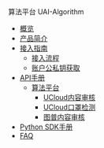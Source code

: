 <div class="sidebar_title icon__alg-platform"> 算法平台 UAI-Algorithm</div>

* [概览](/uai-alg-platform/README)
* [产品简介](/uai-alg-platform/introduction)
* [接入指南](/uai-alg-platform/access/overview)
    * [接入流程](/uai-alg-platform/access/prepare)
    * [账户公私钥获取](/uai-alg-platform/access/key)
* [API手册](/uai-alg-platform/api/overview)
    * [算法平台](/uai-alg-platform/api/alg-platform/overview)
        * [UCloud内容审核](/uai-alg-platform/api/alg-platform/ucloud-censor)
        * [UCloud口罩检测](/uai-alg-platform/api/alg-platform/ucloud-mask)
        * [图普内容审核](/uai-alg-platform/api/alg-platform/tupu-censor)
* [Python SDK手册](/uai-alg-platform/pysdk)
* [FAQ](/uai-alg-platform/faq)









​    


​    
​        